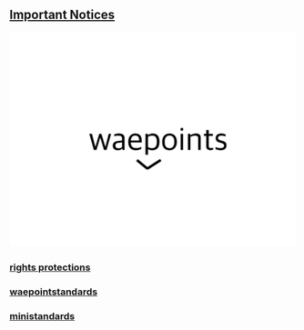 ## [Important Notices](https://waepoints.github.io/highenergyinteractionnotices)
![Waepoints Logo](./waepoints-logo.svg)
### [rights protections](https://waepoints.github.io/rights/)
### [waepointstandards](https://waepoints.github.io/waepointstandards/)
### [ministandards](https://waepoints.github.io/ministandards/)
